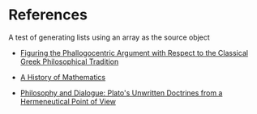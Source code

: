 <!--{@template.comment}}-->
<!--{@template.delimiter.pair:"()"}}-->
<!--{@template.delimiter.pair:"[]"}}-->

# References

A test of generating lists using an array as the source object

<!--{{references.0.title:pattern="[%s]"}}{{references.0.link:pattern="(%s)"}}-->
* [Figuring the Phallogocentric Argument with Respect to the Classical Greek Philosophical Tradition](http://kenstange.com/nebula/feat013/feat013.html)

<!--{{references.1.title:pattern="[%s]"}}{{references.1.link:pattern="(%s)"}}-->
* [A History of Mathematics](https://archive.org/details/historyofmathema00boye)

<!--{{references.2.title:pattern="[%s]"}}{{references.2.link:pattern="(%s)"}}-->
* [Philosophy and Dialogue: Plato's Unwritten Doctrines from a Hermeneutical Point of View](http://www.bu.edu/wcp/Papers/Anci/AnciRodr.htm)
